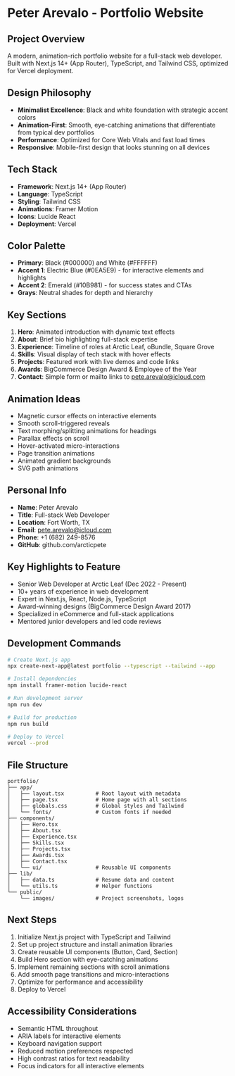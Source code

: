 # Peter Arevalo - Portfolio Website

## Project Overview
A modern, animation-rich portfolio website for a full-stack web developer. Built with Next.js 14+ (App Router), TypeScript, and Tailwind CSS, optimized for Vercel deployment.

## Design Philosophy
- **Minimalist Excellence**: Black and white foundation with strategic accent colors
- **Animation-First**: Smooth, eye-catching animations that differentiate from typical dev portfolios
- **Performance**: Optimized for Core Web Vitals and fast load times
- **Responsive**: Mobile-first design that looks stunning on all devices

## Tech Stack
- **Framework**: Next.js 14+ (App Router)
- **Language**: TypeScript
- **Styling**: Tailwind CSS
- **Animations**: Framer Motion
- **Icons**: Lucide React
- **Deployment**: Vercel

## Color Palette
- **Primary**: Black (#000000) and White (#FFFFFF)
- **Accent 1**: Electric Blue (#0EA5E9) - for interactive elements and highlights
- **Accent 2**: Emerald (#10B981) - for success states and CTAs
- **Grays**: Neutral shades for depth and hierarchy

## Key Sections
1. **Hero**: Animated introduction with dynamic text effects
2. **About**: Brief bio highlighting full-stack expertise
3. **Experience**: Timeline of roles at Arctic Leaf, oBundle, Square Grove
4. **Skills**: Visual display of tech stack with hover effects
5. **Projects**: Featured work with live demos and code links
6. **Awards**: BigCommerce Design Award & Employee of the Year
7. **Contact**: Simple form or mailto links to pete.arevalo@icloud.com

## Animation Ideas
- Magnetic cursor effects on interactive elements
- Smooth scroll-triggered reveals
- Text morphing/splitting animations for headings
- Parallax effects on scroll
- Hover-activated micro-interactions
- Page transition animations
- Animated gradient backgrounds
- SVG path animations

## Personal Info
- **Name**: Peter Arevalo
- **Title**: Full-stack Web Developer
- **Location**: Fort Worth, TX
- **Email**: pete.arevalo@icloud.com
- **Phone**: +1 (682) 249-8576
- **GitHub**: github.com/arcticpete

## Key Highlights to Feature
- Senior Web Developer at Arctic Leaf (Dec 2022 - Present)
- 10+ years of experience in web development
- Expert in Next.js, React, Node.js, TypeScript
- Award-winning designs (BigCommerce Design Award 2017)
- Specialized in eCommerce and full-stack applications
- Mentored junior developers and led code reviews

## Development Commands
```bash
# Create Next.js app
npx create-next-app@latest portfolio --typescript --tailwind --app

# Install dependencies
npm install framer-motion lucide-react

# Run development server
npm run dev

# Build for production
npm run build

# Deploy to Vercel
vercel --prod
```

## File Structure
```
portfolio/
├── app/
│   ├── layout.tsx          # Root layout with metadata
│   ├── page.tsx            # Home page with all sections
│   ├── globals.css         # Global styles and Tailwind
│   └── fonts/              # Custom fonts if needed
├── components/
│   ├── Hero.tsx
│   ├── About.tsx
│   ├── Experience.tsx
│   ├── Skills.tsx
│   ├── Projects.tsx
│   ├── Awards.tsx
│   ├── Contact.tsx
│   └── ui/                 # Reusable UI components
├── lib/
│   ├── data.ts             # Resume data and content
│   └── utils.ts            # Helper functions
└── public/
    └── images/             # Project screenshots, logos
```

## Next Steps
1. Initialize Next.js project with TypeScript and Tailwind
2. Set up project structure and install animation libraries
3. Create reusable UI components (Button, Card, Section)
4. Build Hero section with eye-catching animations
5. Implement remaining sections with scroll animations
6. Add smooth page transitions and micro-interactions
7. Optimize for performance and accessibility
8. Deploy to Vercel

## Accessibility Considerations
- Semantic HTML throughout
- ARIA labels for interactive elements
- Keyboard navigation support
- Reduced motion preferences respected
- High contrast ratios for text readability
- Focus indicators for all interactive elements